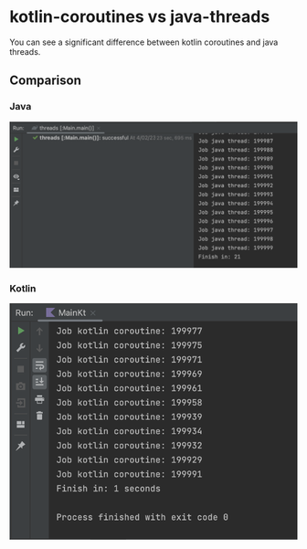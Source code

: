 # kotlin-coroutines vs java-threads

You can see a significant difference between kotlin coroutines and java threads.

## Comparison

### Java

![By Rodrigo Diego Quispe Laura](images/java-threads.png)

### Kotlin
![By Rodrigo Diego Quispe Laura](images/kotlin-coroutines.png)
